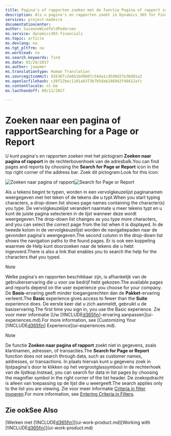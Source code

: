 ```yaml
---
title: Pagina's of rapporten zoeken met de functie Pagina of rapport zoeken | Microsoft Docs
description: Als u pagina's en rapporten zoekt in Dynamics 365 for Financials, kunt u de functie Zoeken naar pagina of rapport gebruiken.
services: project-madeira
documentationcenter: 
author: SusanneWindfeldPedersen
ms.service: dynamics365-financials
ms.topic: article
ms.devlang: na
ms.tgt_pltfrm: na
ms.workload: na
ms.search.keywords: find
ms.date: 03/29/2017
ms.author: jswymer
ms.translationtype: Human Translation
ms.sourcegitcommit: 81636fc2e661bd9b07c54da1cd5d0d27e30d01a2
ms.openlocfilehash: c38f22bec1101a8373b7b5dab246942f49412afc
ms.contentlocale: nl-be
ms.lasthandoff: 09/11/2017

---
```

# <a name="searching-for-a-page-or-report"></a><span data-ttu-id="92438-103">Zoeken naar een pagina of rapport</span><span class="sxs-lookup"><span data-stu-id="92438-103">Searching for a Page or Report</span></span>
<span data-ttu-id="92438-104">U kunt pagina's en rapporten zoeken met het pictogram **Zoeken naar pagina of rapport** in de rechterbovenhoek van de adresbalk.</span><span class="sxs-lookup"><span data-stu-id="92438-104">You can find pages and reports by choosing the **Search for Page or Report** icon in the top right corner of the address bar.</span></span> <span data-ttu-id="92438-105">Zoek dit pictogram:</span><span class="sxs-lookup"><span data-stu-id="92438-105">Look for this icon:</span></span>

<span data-ttu-id="92438-106">![Zoeken naar pagina of rapport](media/ui-search/search.png "Zoeken naar pagina of rapport")</span><span class="sxs-lookup"><span data-stu-id="92438-106">![Search for Page or Report](media/ui-search/search.png "Search for Page or Report")</span></span>

<span data-ttu-id="92438-107">Als u tekens begint te typen, worden in een vervolgkeuzelijst paginanamen weergegeven met het teken of de tekens die u typt.</span><span class="sxs-lookup"><span data-stu-id="92438-107">When you start typing characters, a drop-down list shows page names containing the character(s) you type.</span></span> <span data-ttu-id="92438-108">De vervolgkeuzelijst verandert naarmate u meer tekens typt en u kunt de juiste pagina selecteren in de lijst wanneer deze wordt weergegeven.</span><span class="sxs-lookup"><span data-stu-id="92438-108">The drop-down list changes as you type more characters, and you can select the correct page from the list when it is displayed.</span></span> <span data-ttu-id="92438-109">In de tweede kolom in de vervolgkeuzelijst worden de navigatiepaden naar de gevonden pagina's weergegeven.</span><span class="sxs-lookup"><span data-stu-id="92438-109">The second column in the drop-down list shows the navigation paths to the found pages.</span></span> <span data-ttu-id="92438-110">Er is ook een koppeling waarmee de Help kunt doorzoeken naar de tekens die u hebt ingevoerd.</span><span class="sxs-lookup"><span data-stu-id="92438-110">There is also a link that enables you to search the help for the characters that you typed.</span></span>

> [!NOTE]  
>   <span data-ttu-id="92438-111">Welke pagina's en rapporten beschikbaar zijn, is afhankelijk van de gebruikerservaring die u voor uw bedrijf hebt gekozen.</span><span class="sxs-lookup"><span data-stu-id="92438-111">The available pages and reports depend on the user experience you choose for your company.</span></span> <span data-ttu-id="92438-112">De **Basis**-ervaring geeft minder toegangsrechten dan de **Pakket**-ervaring verleent.</span><span class="sxs-lookup"><span data-stu-id="92438-112">The **Basic** experience gives access to fewer than the **Suite** experience does.</span></span> <span data-ttu-id="92438-113">De eerste keer dat u zich aanmeldt, gebruikt u de basiservaring.</span><span class="sxs-lookup"><span data-stu-id="92438-113">The first time you sign in, you use the Basic experience.</span></span> <span data-ttu-id="92438-114">Zie voor meer informatie [Uw [!INCLUDE[d365fin](includes/d365fin_long_md.md)]-ervaring aanpassen](ui-experiences.md).</span><span class="sxs-lookup"><span data-stu-id="92438-114">For more information, see [Customizing Your [!INCLUDE[d365fin](includes/d365fin_long_md.md)] Experience](ui-experiences.md).</span></span>

> [!NOTE]  
>   <span data-ttu-id="92438-115">De functie **Zoeken naar pagina of rapport** zoekt niet in gegevens, zoals klantnamen, adressen, of transacties.</span><span class="sxs-lookup"><span data-stu-id="92438-115">The **Search for Page or Report** function does not search through data, such as customer names, addresses, or transactions.</span></span> <span data-ttu-id="92438-116">In plaats hiervan kunt u gegevens zoek in lijstpagina's door te klikken op het vergrootglassymbool in de rechterhoek van de lijstkop.</span><span class="sxs-lookup"><span data-stu-id="92438-116">Instead, you can search for data in list pages by choosing the magnifier symbol in the right corner of the list header.</span></span> <span data-ttu-id="92438-117">De zoekopdracht is alleen van toepassing op de lijst die u weergeeft.</span><span class="sxs-lookup"><span data-stu-id="92438-117">The search applies only to the list you are viewing.</span></span> <span data-ttu-id="92438-118">Zie voor meer informatie [Criteria in filter invoeren](ui-enter-criteria-filters.md).</span><span class="sxs-lookup"><span data-stu-id="92438-118">For more information, see [Entering Criteria in Filters](ui-enter-criteria-filters.md).</span></span>

## <a name="see-also"></a><span data-ttu-id="92438-119">Zie ook</span><span class="sxs-lookup"><span data-stu-id="92438-119">See Also</span></span>
<span data-ttu-id="92438-120">[Werken met [!INCLUDE[d365fin](includes/d365fin_md.md)]](ui-work-product.md)</span><span class="sxs-lookup"><span data-stu-id="92438-120">[Working with [!INCLUDE[d365fin](includes/d365fin_md.md)]](ui-work-product.md)</span></span>

